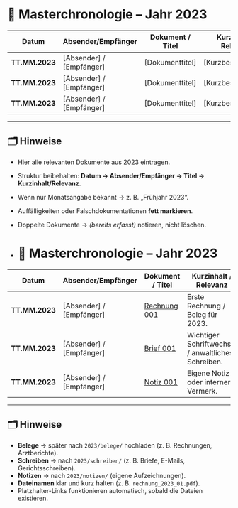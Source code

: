 # 📑 Masterchronologie – Jahr 2023

| Datum        | Absender/Empfänger | Dokument / Titel | Kurzinhalt / Relevanz |
|--------------|-------------------|------------------|-----------------------|
| **TT.MM.2023** | [Absender] / [Empfänger] | [Dokumenttitel] | [Kurzbeschreibung] |
| **TT.MM.2023** | [Absender] / [Empfänger] | [Dokumenttitel] | [Kurzbeschreibung] |
| **TT.MM.2023** | [Absender] / [Empfänger] | [Dokumenttitel] | [Kurzbeschreibung] |

---

## 🗂️ Hinweise

- Hier alle relevanten Dokumente aus 2023 eintragen.  
- Struktur beibehalten: **Datum → Absender/Empfänger → Titel → Kurzinhalt/Relevanz**.  
- Wenn nur Monatsangabe bekannt → z. B. „Frühjahr 2023“.  
- Auffälligkeiten oder Falschdokumentationen **fett markieren**.  
- Doppelte Dokumente → *(bereits erfasst)* notieren, nicht löschen.

- # 📑 Masterchronologie – Jahr 2023

| Datum        | Absender/Empfänger | Dokument / Titel | Kurzinhalt / Relevanz |
|--------------|-------------------|------------------|-----------------------|
| **TT.MM.2023** | [Absender] / [Empfänger] | [Rechnung 001](belege/rechnung_001.pdf) | Erste Rechnung / Beleg für 2023. |
| **TT.MM.2023** | [Absender] / [Empfänger] | [Brief 001](schreiben/brief_001.pdf) | Wichtiger Schriftwechsel / anwaltliches Schreiben. |
| **TT.MM.2023** | [Absender] / [Empfänger] | [Notiz 001](notizen/notiz_001.pdf) | Eigene Notiz oder interner Vermerk. |

---

## 🗂️ Hinweise

- **Belege** → später nach `2023/belege/` hochladen (z. B. Rechnungen, Arztberichte).  
- **Schreiben** → nach `2023/schreiben/` (z. B. Briefe, E-Mails, Gerichtsschreiben).  
- **Notizen** → nach `2023/notizen/` (eigene Aufzeichnungen).  
- **Dateinamen** klar und kurz halten (z. B. `rechnung_2023_01.pdf`).  
- Platzhalter-Links funktionieren automatisch, sobald die Dateien existieren.  

